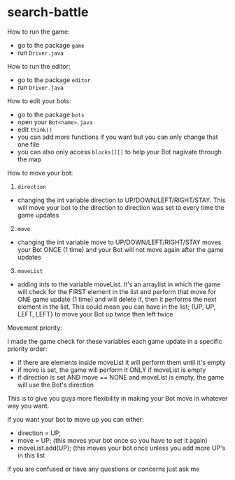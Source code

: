 # search-battle

How to run the game:
- go to the package `game`
- run `Driver.java`

How to run the editor:
- go to the package `editor`
- run `Driver.java`

How to edit your bots:
- go to the package `bots`
- open your `Bot<name>.java`
- edit `think()`
- you can add more functions if you want but you can only change that one file
- you can also only access `blocks[][]` to help your Bot nagivate through the map

How to move your bot:
1. `direction`
 - changing the int variable direction to UP/DOWN/LEFT/RIGHT/STAY. This will move your bot to the direction to direction was set to every time the game updates
2. `move`
 - changing the int variable move to UP/DOWN/LEFT/RIGHT/STAY moves your Bot ONCE (1 time) and your Bot will not move again after the game updates
3. `moveList`
 - adding ints to the variable moveList. It's an arraylist in which the game will check for the FIRST element in the list and perform that move for ONE game update (1 time) and will delete it, then it performs the next element in the list. This could mean you can have in the list; {UP, UP, LEFT, LEFT} to move your Bot up twice then left twice

Movement priority:

I made the game check for these variables each game update in a specific priority order:
- if there are elements inside moveList it will perform them until it's empty
- if move is set, the game will perform it ONLY if moveList is empty
- if direction is set AND move == NONE and moveList is empty, the game will use the Bot's direction

This is to give you guys more flexibility in making your Bot move in whatever way you want. 

If you want your bot to move up you can either:
- direction = UP;
- move = UP; (this moves your bot once so you have to set it again)
- moveList.add(UP); (this moves your bot once unless you add more UP's in this list

if you are confused or have any questions or concerns just ask me
